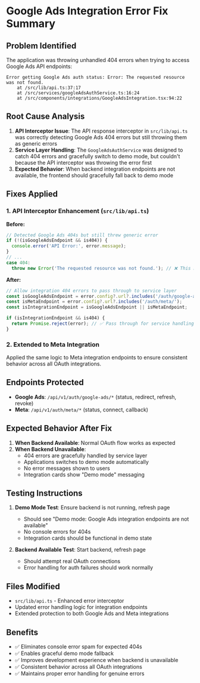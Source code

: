 # Google Ads Integration Error Fix Summary

## Problem Identified

The application was throwing unhandled 404 errors when trying to access Google Ads API endpoints:

```
Error getting Google Ads auth status: Error: The requested resource was not found.
    at /src/lib/api.ts:37:17
    at /src/services/googleAdsAuthService.ts:16:24
    at /src/components/integrations/GoogleAdsIntegration.tsx:94:22
```

## Root Cause Analysis

1. **API Interceptor Issue**: The API response interceptor in `src/lib/api.ts` was correctly detecting Google Ads 404 errors but still throwing them as generic errors
2. **Service Layer Handling**: The `GoogleAdsAuthService` was designed to catch 404 errors and gracefully switch to demo mode, but couldn't because the API interceptor was throwing the error first
3. **Expected Behavior**: When backend integration endpoints are not available, the frontend should gracefully fall back to demo mode

## Fixes Applied

### 1. API Interceptor Enhancement (`src/lib/api.ts`)

**Before:**

```javascript
// Detected Google Ads 404s but still threw generic error
if (!(isGoogleAdsEndpoint && is404)) {
  console.error('API Error:', error.message);
}
// ...
case 404:
  throw new Error('The requested resource was not found.'); // ❌ This blocked service handling
```

**After:**

```javascript
// Allow integration 404 errors to pass through to service layer
const isGoogleAdsEndpoint = error.config?.url?.includes('/auth/google-ads/');
const isMetaEndpoint = error.config?.url?.includes('/auth/meta/');
const isIntegrationEndpoint = isGoogleAdsEndpoint || isMetaEndpoint;

if (isIntegrationEndpoint && is404) {
  return Promise.reject(error); // ✅ Pass through for service handling
}
```

### 2. Extended to Meta Integration

Applied the same logic to Meta integration endpoints to ensure consistent behavior across all OAuth integrations.

## Endpoints Protected

- **Google Ads**: `/api/v1/auth/google-ads/*` (status, redirect, refresh, revoke)
- **Meta**: `/api/v1/auth/meta/*` (status, connect, callback)

## Expected Behavior After Fix

1. **When Backend Available**: Normal OAuth flow works as expected
2. **When Backend Unavailable**:
   - 404 errors are gracefully handled by service layer
   - Applications switches to demo mode automatically
   - No error messages shown to users
   - Integration cards show "Demo mode" messaging

## Testing Instructions

1. **Demo Mode Test**: Ensure backend is not running, refresh page
   - Should see "Demo mode: Google Ads integration endpoints are not available"
   - No console errors for 404s
   - Integration cards should be functional in demo state

2. **Backend Available Test**: Start backend, refresh page
   - Should attempt real OAuth connections
   - Error handling for auth failures should work normally

## Files Modified

- `src/lib/api.ts` - Enhanced error interceptor
- Updated error handling logic for integration endpoints
- Extended protection to both Google Ads and Meta integrations

## Benefits

- ✅ Eliminates console error spam for expected 404s
- ✅ Enables graceful demo mode fallback
- ✅ Improves development experience when backend is unavailable
- ✅ Consistent behavior across all OAuth integrations
- ✅ Maintains proper error handling for genuine errors
